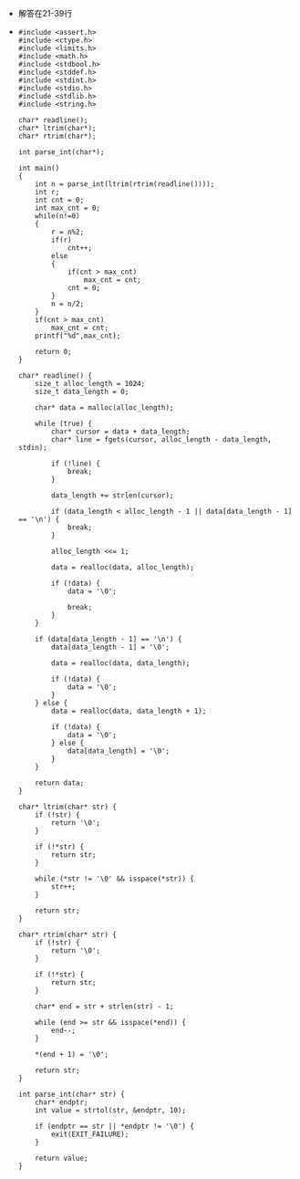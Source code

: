 - 解答在21-39行
- ```
  #include <assert.h>
  #include <ctype.h>
  #include <limits.h>
  #include <math.h>
  #include <stdbool.h>
  #include <stddef.h>
  #include <stdint.h>
  #include <stdio.h>
  #include <stdlib.h>
  #include <string.h>
  
  char* readline();
  char* ltrim(char*);
  char* rtrim(char*);
  
  int parse_int(char*);
  
  int main()
  {
      int n = parse_int(ltrim(rtrim(readline())));
      int r;
      int cnt = 0;
      int max_cnt = 0;
      while(n!=0)
      {
          r = n%2;
          if(r)
              cnt++;
          else
          {
              if(cnt > max_cnt)
                  max_cnt = cnt;
              cnt = 0;
          }
          n = n/2;
      }
      if(cnt > max_cnt)
          max_cnt = cnt;
      printf("%d",max_cnt);
  
      return 0;
  }
  
  char* readline() {
      size_t alloc_length = 1024;
      size_t data_length = 0;
  
      char* data = malloc(alloc_length);
  
      while (true) {
          char* cursor = data + data_length;
          char* line = fgets(cursor, alloc_length - data_length, stdin);
  
          if (!line) {
              break;
          }
  
          data_length += strlen(cursor);
  
          if (data_length < alloc_length - 1 || data[data_length - 1] == '\n') {
              break;
          }
  
          alloc_length <<= 1;
  
          data = realloc(data, alloc_length);
  
          if (!data) {
              data = '\0';
  
              break;
          }
      }
  
      if (data[data_length - 1] == '\n') {
          data[data_length - 1] = '\0';
  
          data = realloc(data, data_length);
  
          if (!data) {
              data = '\0';
          }
      } else {
          data = realloc(data, data_length + 1);
  
          if (!data) {
              data = '\0';
          } else {
              data[data_length] = '\0';
          }
      }
  
      return data;
  }
  
  char* ltrim(char* str) {
      if (!str) {
          return '\0';
      }
  
      if (!*str) {
          return str;
      }
  
      while (*str != '\0' && isspace(*str)) {
          str++;
      }
  
      return str;
  }
  
  char* rtrim(char* str) {
      if (!str) {
          return '\0';
      }
  
      if (!*str) {
          return str;
      }
  
      char* end = str + strlen(str) - 1;
  
      while (end >= str && isspace(*end)) {
          end--;
      }
  
      *(end + 1) = '\0';
  
      return str;
  }
  
  int parse_int(char* str) {
      char* endptr;
      int value = strtol(str, &endptr, 10);
  
      if (endptr == str || *endptr != '\0') {
          exit(EXIT_FAILURE);
      }
  
      return value;
  }
  
  ```